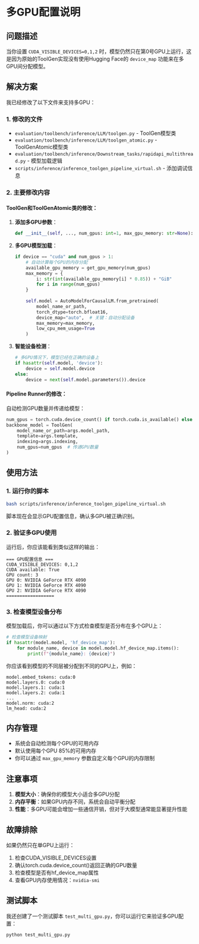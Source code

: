 # 多GPU配置说明

## 问题描述

当你设置 `CUDA_VISIBLE_DEVICES=0,1,2` 时，模型仍然只在第0号GPU上运行，这是因为原始的ToolGen实现没有使用Hugging Face的 `device_map` 功能来在多GPU间分配模型。

## 解决方案

我已经修改了以下文件来支持多GPU：

### 1. 修改的文件

- `evaluation/toolbench/inference/LLM/toolgen.py` - ToolGen模型类
- `evaluation/toolbench/inference/LLM/toolgen_atomic.py` - ToolGenAtomic模型类  
- `evaluation/toolbench/inference/Downstream_tasks/rapidapi_multithread.py` - 模型加载逻辑
- `scripts/inference/inference_toolgen_pipeline_virtual.sh` - 添加调试信息

### 2. 主要修改内容

#### ToolGen和ToolGenAtomic类的修改：

1. **添加多GPU参数**：
   ```python
   def __init__(self, ..., num_gpus: int=1, max_gpu_memory: str=None):
   ```

2. **多GPU模型加载**：
   ```python
   if device == "cuda" and num_gpus > 1:
       # 自动计算每个GPU的内存分配
       available_gpu_memory = get_gpu_memory(num_gpus)
       max_memory = {
           i: str(int(available_gpu_memory[i] * 0.85)) + "GiB"
           for i in range(num_gpus)
       }
       
       self.model = AutoModelForCausalLM.from_pretrained(
           model_name_or_path,
           torch_dtype=torch.bfloat16,
           device_map="auto",  # 关键：自动分配设备
           max_memory=max_memory,
           low_cpu_mem_usage=True
       )
   ```

3. **智能设备检测**：
   ```python
   # 多GPU情况下，模型已经在正确的设备上
   if hasattr(self.model, 'device'):
       device = self.model.device
   else:
       device = next(self.model.parameters()).device
   ```

#### Pipeline Runner的修改：

自动检测GPU数量并传递给模型：
```python
num_gpus = torch.cuda.device_count() if torch.cuda.is_available() else 1
backbone_model = ToolGen(
    model_name_or_path=args.model_path,
    template=args.template,
    indexing=args.indexing,
    num_gpus=num_gpus  # 传递GPU数量
)
```

## 使用方法

### 1. 运行你的脚本

```bash
bash scripts/inference/inference_toolgen_pipeline_virtual.sh
```

脚本现在会显示GPU配置信息，确认多GPU被正确识别。

### 2. 验证多GPU使用

运行后，你应该能看到类似这样的输出：
```
=== GPU配置信息 ===
CUDA_VISIBLE_DEVICES: 0,1,2
CUDA available: True
GPU count: 3
GPU 0: NVIDIA GeForce RTX 4090
GPU 1: NVIDIA GeForce RTX 4090  
GPU 2: NVIDIA GeForce RTX 4090
==================
```

### 3. 检查模型设备分布

模型加载后，你可以通过以下方式检查模型是否分布在多个GPU上：

```python
# 检查模型设备映射
if hasattr(model.model, 'hf_device_map'):
    for module_name, device in model.model.hf_device_map.items():
        print(f"{module_name}: {device}")
```

你应该看到模型的不同层被分配到不同的GPU上，例如：
```
model.embed_tokens: cuda:0
model.layers.0: cuda:0
model.layers.1: cuda:1
model.layers.2: cuda:1
...
model.norm: cuda:2
lm_head: cuda:2
```

## 内存管理

- 系统会自动检测每个GPU的可用内存
- 默认使用每个GPU 85%的可用内存
- 你可以通过 `max_gpu_memory` 参数自定义每个GPU的内存限制

## 注意事项

1. **模型大小**：确保你的模型大小适合多GPU分配
2. **内存平衡**：如果GPU内存不同，系统会自动平衡分配
3. **性能**：多GPU可能会增加一些通信开销，但对于大模型通常能显著提升性能

## 故障排除

如果仍然只在单GPU上运行：

1. 检查CUDA_VISIBLE_DEVICES设置
2. 确认torch.cuda.device_count()返回正确的GPU数量
3. 检查模型是否有hf_device_map属性
4. 查看GPU内存使用情况：`nvidia-smi`

## 测试脚本

我还创建了一个测试脚本 `test_multi_gpu.py`，你可以运行它来验证多GPU配置：

```bash
python test_multi_gpu.py
``` 